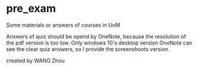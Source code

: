# pre_exam
Some materials or answers of courses in UoM

Answers of quiz should be opend by OneNote, because the resolution of the pdf version is too low.
Only windows 10's desktop version OnoNote can see the clear quiz answers, so I provide the screenshoots version.

created by WANG Zhou
